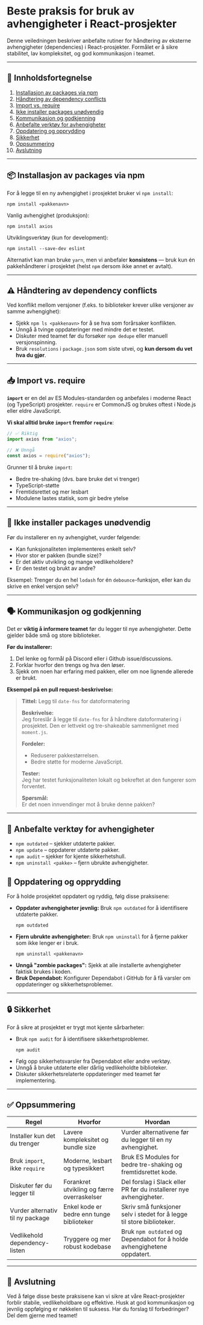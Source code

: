 # Beste praksis for bruk av avhengigheter i React-prosjekter

Denne veiledningen beskriver anbefalte rutiner for håndtering av eksterne avhengigheter (dependencies) i React-prosjekter. Formålet er å sikre stabilitet, lav kompleksitet, og god kommunikasjon i teamet.

---

## 📑 Innholdsfortegnelse

1. [Installasjon av packages via npm](#-installasjon-av-packages-via-npm)
2. [Håndtering av dependency conflicts](#-håndtering-av-dependency-conflicts)
3. [Import vs. require](#-import-vs-require)
4. [Ikke installer packages unødvendig](#-ikke-installer-packages-unødvendig)
5. [Kommunikasjon og godkjenning](#-kommunikasjon-og-godkjenning)
6. [Anbefalte verktøy for avhengigheter](#-anbefalte-verktøy-for-avhengigheter)
7. [Oppdatering og opprydding](#-oppdatering-og-opprydding)
8. [Sikkerhet](#-sikkerhet)
9. [Oppsummering](#-oppsummering)
10. [Avslutning](#-avslutning)

---

## 📦 Installasjon av packages via npm

For å legge til en ny avhengighet i prosjektet bruker vi `npm install`:

```console
npm install <pakkenavn>
```

Vanlig avhengighet (produksjon):

```console
npm install axios
```

Utviklingsverktøy (kun for development):

```console
npm install --save-dev eslint
```

Alternativt kan man bruke `yarn`, men vi anbefaler **konsistens** — bruk kun én pakkehåndterer i prosjektet (helst `npm` dersom ikke annet er avtalt).

---

## ⚠️ Håndtering av dependency conflicts

Ved konflikt mellom versjoner (f.eks. to biblioteker krever ulike versjoner av samme avhengighet):

- Sjekk `npm ls <pakkenavn>` for å se hva som forårsaker konflikten.
- Unngå å tvinge oppdateringer med mindre det er testet.
- Diskuter med teamet før du forsøker `npm dedupe` eller manuell versjonspinning.
- Bruk `resolutions` i `package.json` som siste utvei, og **kun dersom du vet hva du gjør**.

---

## 📥 Import vs. require

**`import`** er en del av ES Modules-standarden og anbefales i moderne React (og TypeScript) prosjekter. `require` er CommonJS og brukes oftest i Node.js eller eldre JavaScript.

**Vi skal alltid bruke `import` fremfor `require`**:

```ts
// ✅ Riktig
import axios from "axios";

// ❌ Unngå
const axios = require("axios");
```

Grunner til å bruke `import`:

- Bedre tre-shaking (dvs. bare bruke det vi trenger)
- TypeScript-støtte
- Fremtidsrettet og mer lesbart
- Modulene lastes statisk, som gir bedre ytelse

---

## 🧠 Ikke installer packages unødvendig

Før du installerer en ny avhengighet, vurder følgende:

- Kan funksjonaliteten implementeres enkelt selv?
- Hvor stor er pakken (bundle size)?
- Er det aktiv utvikling og mange vedlikeholdere?
- Er den testet og brukt av andre?

Eksempel: Trenger du en hel `lodash` for én `debounce`-funksjon, eller kan du skrive en enkel versjon selv?

---

## 🗣 Kommunikasjon og godkjenning

Det er **viktig å informere teamet** før du legger til nye avhengigheter. Dette gjelder både små og store biblioteker.

**Før du installerer:**

1. Del lenke og formål på Discord eller i Github issue/discussions.
2. Forklar hvorfor den trengs og hva den løser.
3. Sjekk om noen har erfaring med pakken, eller om noe lignende allerede er brukt.

**Eksempel på en pull request-beskrivelse:**

> **Tittel:** Legg til `date-fns` for datoformatering
>
> **Beskrivelse:**  
> Jeg foreslår å legge til `date-fns` for å håndtere datoformatering i prosjektet. Den er lettvekt og tre-shakeable sammenlignet med `moment.js`.
>
> **Fordeler:**
>
> - Reduserer pakkestørrelsen.
> - Bedre støtte for moderne JavaScript.
>
> **Tester:**  
> Jeg har testet funksjonaliteten lokalt og bekreftet at den fungerer som forventet.
>
> **Spørsmål:**  
> Er det noen innvendinger mot å bruke denne pakken?

---

## 🧰 Anbefalte verktøy for avhengigheter

- `npm outdated` – sjekker utdaterte pakker.
- `npm update` – oppdaterer utdaterte pakker.
- `npm audit` – sjekker for kjente sikkerhetshull.
- `npm uninstall <pakke>` – fjern ubrukte avhengigheter.

## 🔁 Oppdatering og opprydding

For å holde prosjektet oppdatert og ryddig, følg disse praksisene:

- **Oppdater avhengigheter jevnlig:** Bruk `npm outdated` for å identifisere utdaterte pakker.
  ```console
  npm outdated
  ```
- **Fjern ubrukte avhengigheter:** Bruk `npm uninstall` for å fjerne pakker som ikke lenger er i bruk.
  ```console
  npm uninstall <pakkenavn>
  ```
- **Unngå "zombie packages":** Sjekk at alle installerte avhengigheter faktisk brukes i koden.
- **Bruk Dependabot:** Konfigurer Dependabot i GitHub for å få varsler om oppdateringer og sikkerhetsproblemer.

---

## 🔒 Sikkerhet

For å sikre at prosjektet er trygt mot kjente sårbarheter:

- Bruk `npm audit` for å identifisere sikkerhetsproblemer.
  ```console
  npm audit
  ```
- Følg opp sikkerhetsvarsler fra Dependabot eller andre verktøy.
- Unngå å bruke utdaterte eller dårlig vedlikeholdte biblioteker.
- Diskuter sikkerhetsrelaterte oppdateringer med teamet før implementering.

---

## ✅ Oppsummering

| Regel                            | Hvorfor                                    | Hvordan                                                                 |
| -------------------------------- | ------------------------------------------ | ----------------------------------------------------------------------- |
| Installer kun det du trenger     | Lavere kompleksitet og bundle size         | Vurder alternativene før du legger til en ny avhengighet.               |
| Bruk `import`, ikke `require`    | Moderne, lesbart og typesikkert            | Bruk ES Modules for bedre tre-shaking og fremtidsrettet kode.           |
| Diskuter før du legger til       | Forankret utvikling og færre overraskelser | Del forslag i Slack eller PR før du installerer nye avhengigheter.      |
| Vurder alternativ til ny package | Enkel kode er bedre enn tunge biblioteker  | Skriv små funksjoner selv i stedet for å legge til store biblioteker.   |
| Vedlikehold dependency-listen    | Tryggere og mer robust kodebase            | Bruk `npm outdated` og Dependabot for å holde avhengighetene oppdatert. |

---

## 🎉 Avslutning

Ved å følge disse beste praksisene kan vi sikre at våre React-prosjekter forblir stabile, vedlikeholdbare og effektive. Husk at god kommunikasjon og jevnlig oppfølging er nøkkelen til suksess. Har du forslag til forbedringer? Del dem gjerne med teamet!
